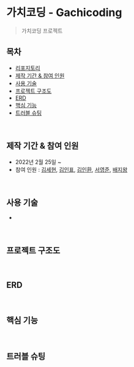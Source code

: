 # 가치코딩 - Gachicoding
> 가치코딩 프로젝트

## 목차
* [리포지토리](#리포지토리)
* [제작 기간 & 참여 인원](#제작-기간--참여-인원)
* [사용 기술](#사용-기술)
* [프로젝트 구조도](#프로젝트-구조도)
* [ERD](#erd)
* [핵심 기능](#핵심-기능)
* [트러블 슈팅](#트러블-슈팅)

<br>

## 제작 기간 & 참여 인원
* 2022년 2월 25일 ~ 
* 참여 인원 : [김세현](https://github.com/saehyen), [김인표](https://github.com/kiminpyo), [김인환](https://github.com/inhwanK), [서영준](https://github.com/95Seo), [배지왕](https://github.com/BAE-JI-WANG)

<br>

## 사용 기술
* 

<br>

## 프로젝트 구조도

<br>

## ERD

<br>

## 핵심 기능

<br>

## 트러블 슈팅
